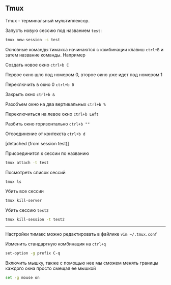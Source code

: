 ## Tmux

Tmux - терминальный мультиплексор.

Запусть новую сессию под названием `test`:

```bash
tmux new-session -s test
```

Основные команды тимакса начинаются с комбинации клавиш `ctrl+B` и затем название команды. Например

Создать новое окно `ctrl+b C`

Первое окно шло под номером 0, второе окно уже идет под номером 1

Переключить в окно 0 `ctrl+b 0`

Закрыть окно `ctrl+b &`

Разобъем окно на два вертикальных `ctrl+b %`

Переключиться на левое окно `ctrl+b Left`

Разбить окно горизонтально `ctrl+b ""`

Отсоединение от контекста `ctrl+b d` 

[detached (from session test)]

Присоединится к сессии по названию 

```bash
tmux attach -t test
```

Посмотреть список сессий 

```bash
tmux ls
```

Убить все сессии

```bash
tmux kill-server
```

Убить сессию `test2`

```bash
tmux kill-session -t test2
```



---

Настройки тимакс можно редактировать в файлике `vim ~/.tmux.conf`

Изменить стандартную комбинация на `ctrl+q` 

```bash
set-option -g prefix C-q
```

Включить мышку, также с помощью нее мы сможем менять границы каждого окна просто смещая ее мышкой

```bash
set -g mouse on
```

